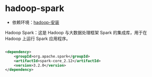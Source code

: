 # hadoop-spark


- 依赖环境：[hadoop-安装](../README.md)

Hadoop Spark：这是 Hadoop 与大数据处理框架 Spark 的集成库，用于在 Hadoop 上运行 Spark 应用程序。

```xml

<dependency>
    <groupId>org.apache.spark</groupId>
    <artifactId>spark-core_2.12</artifactId>
    <version>3.2.0</version>
</dependency>
```